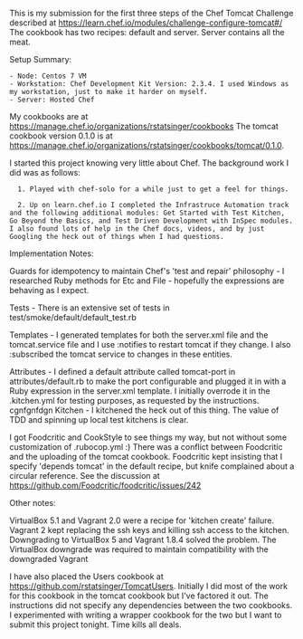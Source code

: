 
This is my submission for the first three steps of the Chef Tomcat Challenge described at https://learn.chef.io/modules/challenge-configure-tomcat#/ The cookbook has two recipes: default and server. Server contains all the meat.

Setup Summary:

	- Node: Centos 7 VM 
	- Workstation: Chef Development Kit Version: 2.3.4. I used Windows as my workstation, just to make it harder on myself.
	- Server: Hosted Chef

My cookbooks are at https://manage.chef.io/organizations/rstatsinger/cookbooks The tomcat cookbook version 0.1.0 is at https://manage.chef.io/organizations/rstatsinger/cookbooks/tomcat/0.1.0.

I started this project knowing very little about Chef. The background work I did was as follows:

      1. Played with chef-solo for a while just to get a feel for things.

      2. Up on learn.chef.io I completed the Infrastruce Automation track and the following additional modules: Get Started with Test Kitchen, Go Beyond the Basics, and Test Driven Development with InSpec modules. I also found lots of help in the Chef docs, videos, and by just Googling the heck out of things when I had questions.

Implementation Notes:

Guards for idempotency to maintain Chef's 'test and repair' philosophy - I  researched Ruby methods for Etc and File - hopefully the expressions are behaving as I expect.

Tests - There is an extensive set of tests in test/smoke/default/default_test.rb

Templates - I generated templates for both the server.xml file and the tomcat.service file and I use :notifies to restart tomcat if they change. I also :subscribed the tomcat service to changes in these entities.

Attributes - I  defined a default attribute called tomcat-port in attributes/default.rb to make the port configurable and plugged it in with a Ruby expression in the server.xml template. I initially overrode it in the .kitchen.yml for testing purposes, as requested by the instructions.
cgnfgnfdgn
Kitchen - I kitchened the heck out of this thing. The value of TDD and spinning up local test kitchens is clear.

I got Foodcritic and CookStyle to see things my way, but not without some customization of .rubocop.yml :) There was a conflict between Foodcritic and the uploading of the tomcat cookbook. Foodcritic kept insisting that I specify 'depends tomcat' in the default recipe, but knife complained about a circular reference. See the discussion at https://github.com/Foodcritic/foodcritic/issues/242

Other notes:

VirtualBox 5.1 and Vagrant 2.0 were a recipe for 'kitchen create' failure. Vagrant 2 kept replacing the ssh keys and killing ssh access to the kitchen. Downgrading to VirtualBox 5 and Vagrant 1.8.4 solved the problem. The VirtualBox downgrade was required to maintain compatibility with the 
downgraded Vagrant

I have also placed the Users cookbook at https://github.com/rstatsinger/TomcatUsers. Initially I did most of the work for this cookbook in the tomcat cookbook but I've factored it out. The instructions did not specify any dependencies between the two cookbooks. I experimented with writing a wrapper cookbook for the two but I want to submit this project tonight. Time kills all deals.

